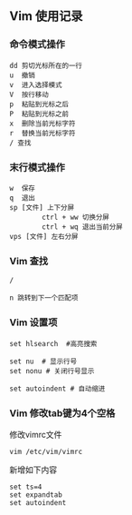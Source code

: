 ## Vim 使用记录

### 命令模式操作

	dd 剪切光标所在的一行
	u  撤销
	v  进入选择模式
	V  按行移动
	p  粘贴到光标之后 
	P  粘贴到光标之前
	x  删除当前光标字符
	r  替换当前光标字符
	/ 查找
### 末行模式操作

	w  保存
	q  退出
	sp [文件] 上下分屏 
			ctrl + ww 切换分屏
			ctrl + wq 退出当前分屏
	vps [文件] 左右分屏 

### Vim 查找

	/ 

	n 跳转到下一个匹配项

### Vim 设置项

	set hlsearch  #高亮搜索

	set nu  # 显示行号
	set nonu # 关闭行号显示

	set autoindent # 自动缩进
### Vim 修改tab键为4个空格

修改vimrc文件

	vim /etc/vim/vimrc
新增如下内容

    set ts=4
    set expandtab
    set autoindent
